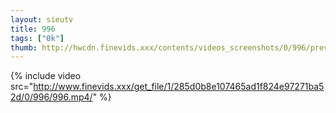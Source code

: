 ```yaml
--- 
layout: sieutv
title: 996
tags: ["0k"]
thumb: http://hwcdn.finevids.xxx/contents/videos_screenshots/0/996/preview.mp4.jpg
---
```

{% include video src="http://www.finevids.xxx/get_file/1/285d0b8e107465ad1f824e97271ba52d/0/996/996.mp4/" %} 
